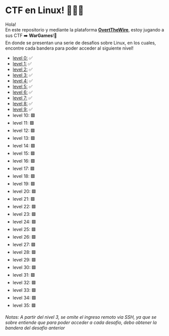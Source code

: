 # CTF en Linux! 🚩🚩🐧

<p>Hola! </br>
En este repositorio  y mediante la plataforma <a href="https://overthewire.org/wargames/bandit/"><b>OvertTheWire</b></a>, estoy jugando a sus CTF ➡️ <b>WarGames</b>!🚩</br>
En donde se presentan una serie de desafios sobre Linux, en los cuales, encontre cada bandera para poder acceder al siguiente nivel!</p>

<ul>
<li><a href="https://github.com/manuelpalomeque/linux-overthewire-wargames/blob/main/Resoluciones%20por%20nivel/level%2000.md"> level 0:</a> ✅</li>
<li><a href="https://github.com/manuelpalomeque/linux-overthewire-wargames/blob/main/Resoluciones%20por%20nivel/level%2001.md"> level 1:</a> ✅</li>
<li><a href="https://github.com/manuelpalomeque/linux-overthewire-wargames/blob/main/Resoluciones%20por%20nivel/level%2002.md"> level 2:</a> ✅</li>
<li><a href="https://github.com/manuelpalomeque/linux-overthewire-wargames/blob/main/Resoluciones%20por%20nivel/level%2003.md"> level 3:</a> ✅</li>
<li><a href="https://github.com/manuelpalomeque/linux-overthewire-wargames/blob/main/Resoluciones%20por%20nivel/level%2004.md"> level 4:</a> ✅</li>
<li><a href="https://github.com/manuelpalomeque/linux-overthewire-wargames/blob/main/Resoluciones%20por%20nivel/level%2005.md"> level 5:</a> ✅</li>
<li><a href="https://github.com/manuelpalomeque/linux-overthewire-wargames/blob/main/Resoluciones%20por%20nivel/level%2006.md"> level 6:</a> ✅</li>
<li><a href="https://github.com/manuelpalomeque/linux-overthewire-wargames/blob/main/Resoluciones%20por%20nivel/level%2007.md"> level 7:</a> ✅</li>
<li><a href="https://github.com/manuelpalomeque/linux-overthewire-wargames/blob/main/Resoluciones%20por%20nivel/level%2008.md"> level 8:</a> ✅</li>
<li><a href="https://github.com/manuelpalomeque/linux-overthewire-wargames/blob/main/Resoluciones%20por%20nivel/level%2009.md"> level 9:</a> ✅</li>
<li> level 10: 🟪</li>
<li> level 11: 🟪</li>
<li> level 12: 🟪</li>
<li> level 13: 🟪</li>
<li> level 14: 🟪</li>
<li> level 15: 🟪</li>
<li> level 16: 🟪</li>
<li> level 17: 🟪</li>
<li> level 18: 🟪</li>
<li> level 19: 🟪</li>
<li> level 20: 🟪</li>
<li> level 21: 🟪</li>
<li> level 22: 🟪</li>
<li> level 23: 🟪</li>
<li> level 24: 🟪</li>
<li> level 25: 🟪</li>
<li> level 26: 🟪</li>
<li> level 27: 🟪</li>
<li> level 28: 🟪</li>
<li> level 29: 🟪</li>
<li> level 30: 🟪</li>
<li> level 31: 🟪</li>
<li> level 32: 🟪</li>
<li> level 33: 🟪</li>
<li> level 34: 🟪</li>
<li> level 35: 🟪</li>
</ul>

<i>Notas: A partir del nivel 3, se omite el ingreso remoto via SSH, ya que se sobre entiende que para poder acceder a cada desafio, debo obtener 
la bandera del desafio anterior </i>
